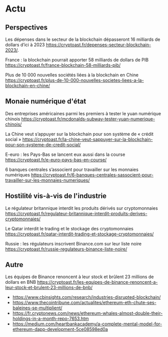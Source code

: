 # Actu

## Perspectives

Les dépenses dans le secteur de la blockchain dépasseront 16 milliards de dollars d’ici à 2023 https://cryptoast.fr/depenses-secteur-blockchain-2023/. 

France : la blockchain pourrait apporter 58 milliards de dollars de PIB https://cryptoast.fr/france-blockchain-58-milliards-pib/

Plus de 10 000 nouvelles sociétés liées à la blockchain en Chine https://cryptoast.fr/plus-de-10-000-nouvelles-societes-liees-a-la-blockchain-en-chine/

## Monaie numérique d'état

Des entreprises américaines parmi les premiers à tester le yuan numérique chinois https://cryptoast.fr/mcdonalds-subway-tester-yuan-numerique-chinois/

La Chine veut s’appuyer sur la blockchain pour son système de « crédit social » https://cryptoast.fr/la-chine-veut-sappuyer-sur-la-blockchain-pour-son-systeme-de-credit-social/

E-euro : les Pays-Bas se lancent eux aussi dans la course https://cryptoast.fr/e-euro-pays-bas-en-course/

6 banques centrales s’associent pour travailler sur les monnaies numériques https://cryptoast.fr/6-banques-centrales-sassocient-pour-travailler-sur-les-monnaies-numeriques/

## Hostilité vis-à-vis de l'industrie

Le régulateur britannique interdit les produits dérivés sur cryptomonnaies https://cryptoast.fr/regulateur-britannique-interdit-produits-derives-cryptomonnaies/

Le Qatar interdit le trading et le stockage des cryptomonnaies https://cryptoast.fr/qatar-interdit-trading-et-stockage-cryptomonnaies/

Russie : les régulateurs inscrivent Binance.com sur leur liste noire https://cryptoast.fr/russie-regulateurs-binance-liste-noire/

## Autre

Les équipes de Binance renoncent à leur stock et brûlent 23 millions de dollars en BNB https://cryptoast.fr/les-equipes-de-binance-renoncent-a-leur-stock-et-brulent-23-millions-de-bnb/

- https://www.cbinsights.com/research/industries-disrupted-blockchain/
- https://www.thecointribune.com/actualites/ethereum-eth-chute-ses-baleines-se-multiplient/
- https://fr.cryptonews.com/news/ethereum-whales-almost-double-their-holdings-in-a-month-repo-7653.htm
- https://medium.com/heartbankacademy/a-complete-mental-model-for-ethereum-dapp-development-5ce08598ed0a
